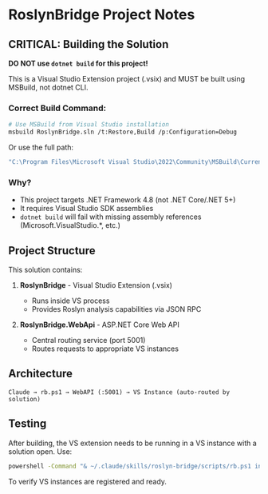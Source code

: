 # RoslynBridge Project Notes

## CRITICAL: Building the Solution

**DO NOT use `dotnet build` for this project!**

This is a Visual Studio Extension project (.vsix) and MUST be built using MSBuild, not dotnet CLI.

### Correct Build Command:
```bash
# Use MSBuild from Visual Studio installation
msbuild RoslynBridge.sln /t:Restore,Build /p:Configuration=Debug
```

Or use the full path:
```bash
"C:\Program Files\Microsoft Visual Studio\2022\Community\MSBuild\Current\Bin\MSBuild.exe" RoslynBridge.sln /t:Restore,Build /p:Configuration=Debug
```

### Why?
- This project targets .NET Framework 4.8 (not .NET Core/.NET 5+)
- It requires Visual Studio SDK assemblies
- `dotnet build` will fail with missing assembly references (Microsoft.VisualStudio.*, etc.)

## Project Structure

This solution contains:
1. **RoslynBridge** - Visual Studio Extension (.vsix)
   - Runs inside VS process
   - Provides Roslyn analysis capabilities via JSON RPC

2. **RoslynBridge.WebApi** - ASP.NET Core Web API
   - Central routing service (port 5001)
   - Routes requests to appropriate VS instances

## Architecture

```
Claude → rb.ps1 → WebAPI (:5001) → VS Instance (auto-routed by solution)
```

## Testing

After building, the VS extension needs to be running in a VS instance with a solution open. Use:
```bash
powershell -Command "& ~/.claude/skills/roslyn-bridge/scripts/rb.ps1 instances"
```

To verify VS instances are registered and ready.
